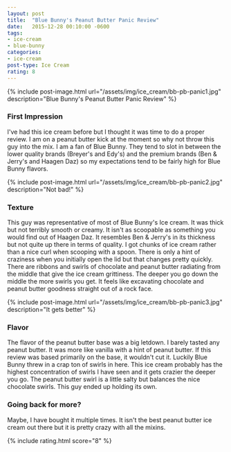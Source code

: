 ```yaml
---
layout: post
title:  "Blue Bunny's Peanut Butter Panic Review"
date:   2015-12-28 00:10:00 -0600
tags:
- ice-cream
- blue-bunny
categories:
- ice-cream
post-type: Ice Cream
rating: 8
---
```

{% include post-image.html url="/assets/img/ice_cream/bb-pb-panic1.jpg" description="Blue Bunny's Peanut Butter Panic Review" %}

### First Impression
I've had this ice cream before but I thought it was time to do a proper review. I am on a peanut butter kick at the moment so why not throw this guy into the mix. I am a fan of Blue Bunny. They tend to slot in between the lower quality brands (Breyer's and Edy's) and the premium brands (Ben & Jerry's and Haagen Daz) so my expectations tend to be fairly high for Blue Bunny flavors.


{% include post-image.html url="/assets/img/ice_cream/bb-pb-panic2.jpg" description="Not bad!" %}
### Texture
This guy was representative of most of Blue Bunny's Ice cream. It was thick but not terribly smooth or creamy. It isn't as scoopable as something you would find out of Haagen Daz. It resembles Ben & Jerry's in its thickness but not quite up there in terms of quality. I got chunks of ice cream rather than a nice curl when scooping with a spoon. There is only a hint of craziness when you initially open the lid but that changes pretty quickly. There are ribbons and swirls of chocolate and peanut butter radiating from the middle that give the ice cream grittiness. The deeper you go down the middle the more swirls you get. It feels like excavating chocolate and peanut butter goodness straight out of a rock face.

{% include post-image.html url="/assets/img/ice_cream/bb-pb-panic3.jpg" description="It gets better" %}
### Flavor
The flavor of the peanut butter base was a big letdown. I barely tasted any peanut butter. It was more like vanilla with a hint of peanut butter. If this review was based primarily on the base, it wouldn't cut it. Luckily Blue Bunny threw in a crap ton of swirls in here. This ice cream probably has the highest concentration of swirls I have seen and it gets crazier the deeper you go. The peanut butter swirl is a little salty but balances the nice chocolate swirls. This guy ended up holding its own.

### Going back for more?
Maybe, I have bought it multiple times. It isn't the best peanut butter ice cream out there but it is pretty crazy with all the mixins.


{% include rating.html score="8" %}
